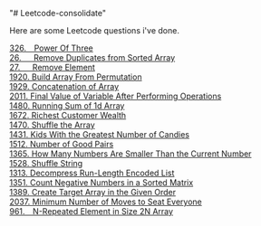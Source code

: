 "# Leetcode-consolidate"

Here are some Leetcode questions i've done. 
<!-- <a href="https://leetcode.com/problems/"></a> <br /> -->
<a href="https://leetcode.com/problems/power-of-three/">326.&emsp;Power Of Three</a> <br />
<a href="https://leetcode.com/problems/remove-duplicates-from-sorted-array/">26. &emsp; Remove Duplicates from Sorted Array</a> <br />
<a href="https://leetcode.com/problems/remove-element/ ">27.  &emsp;    Remove Element </a> <br />
<a href="https://leetcode.com/problems/build-array-from-permutation/">1920. Build Array From Permutation</a> <br />
<a href="https://leetcode.com/problems/concatenation-of-array/">1929. Concatenation of Array</a> <br />
<a href="https://leetcode.com/problems/final-value-of-variable-after-performing-operations">2011. Final Value of Variable After Performing Operations</a> <br />
<a href="https://leetcode.com/problems/running-sum-of-1d-array">1480. Running Sum of 1d Array</a> <br />
<a href="https://leetcode.com/problems/richest-customer-wealth">1672. Richest Customer Wealth</a> <br />
<a href="https://leetcode.com/problems/shuffle-the-array">1470. Shuffle the Array</a> <br />
<a href="https://leetcode.com/problems/kids-with-the-greatest-number-of-candies">1431. Kids With the Greatest Number of Candies</a> <br />
<a href="https://leetcode.com/problems/number-of-good-pairs">1512. Number of Good Pairs</a> <br />
<a href="https://leetcode.com/problems/how-many-numbers-are-smaller-than-the-current-number/">1365. How Many Numbers Are Smaller Than the Current Number</a> <br />
<a href="https://leetcode.com/problems/shuffle-string/">1528. Shuffle String</a> <br />
<a href="https://leetcode.com/problems/decompress-run-length-encoded-list/">1313. Decompress Run-Length Encoded List</a> <br />
<a href="https://leetcode.com/problems/count-negative-numbers-in-a-sorted-matrix/">1351. Count Negative Numbers in a Sorted Matrix</a> <br />
<a href="https://leetcode.com/problems/create-target-array-in-the-given-order/">1389. Create Target Array in the Given Order</a> <br />
<a href="https://leetcode.com/problems/minimum-number-of-moves-to-seat-everyone/">2037. Minimum Number of Moves to Seat Everyone</a> <br />
<a href="https://leetcode.com/problems/n-repeated-element-in-size-2n-array">961.&emsp;N-Repeated Element in Size 2N Array</a> <br />

